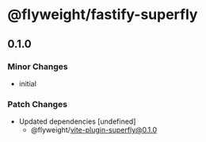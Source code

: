 # @flyweight/fastify-superfly

## 0.1.0
### Minor Changes

- initial

### Patch Changes

- Updated dependencies [undefined]
  - @flyweight/vite-plugin-superfly@0.1.0
